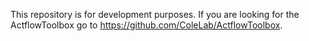 This repository is for development purposes. If you are looking for the ActflowToolbox go to https://github.com/ColeLab/ActflowToolbox. 
